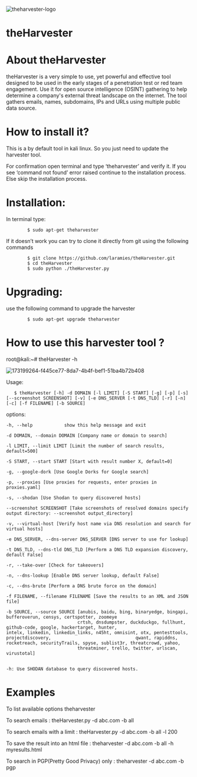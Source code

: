 ![theharvester-logo](https://user-images.githubusercontent.com/106522935/193584706-56b7fd19-5951-4161-bdc6-1963353ff286.svg)

# theHarvester

# About theHarvester
theHarvester is a very simple to use, yet powerful and effective tool designed to be used in the early stages of a penetration test or red team engagement. Use it for open source intelligence (OSINT) gathering to help determine a company's external threat landscape on the internet. The tool gathers emails, names, subdomains, IPs and URLs using multiple public data source.

# How to install it?
This is a by default tool in kali linux. So you just need to update the harvester tool.

For confirmation open terminal and type ‘theharvester’ and verify it. If  you see ‘command not found’ error raised continue to the installation process. Else skip the installation process.

# Installation:
In terminal type:

            $ sudo apt-get theharvester
If it doesn’t work you can try to clone it directly from git using the following commands

            $ git clone https://github.com/laramies/theHarvester.git
            $ cd theHarvester
            $ sudo python ./theHarvester.py
            
# Upgrading:
use the following command to upgrade the harvester

            $ sudo apt-get upgrade theharvester

# How to use this harvester tool ?

 root@kali:~# theHarvester -h
 
![173199264-f445ce77-8da7-4b4f-bef1-51ba4b72b408](https://user-images.githubusercontent.com/106522935/193582052-78b3514f-b3ab-411c-83e1-fd8dfd4fa9b3.png)

Usage:

       $ theHarvester [-h] -d DOMAIN [-l LIMIT] [-S START] [-g] [-p] [-s] [--screenshot SCREENSHOT] [-v] [-e DNS_SERVER [-t DNS_TLD] [-r] [-n] [-c] [-f FILENAME] [-b SOURCE]


 options:

    -h, --help            show this help message and exit
   
    -d DOMAIN, --domain DOMAIN [Company name or domain to search]
                         
    -l LIMIT, --limit LIMIT [Limit the number of search results, default=500]
                         
    -S START, --start START [Start with result number X, default=0]
                         
    -g, --google-dork [Use Google Dorks for Google search]
   
    -p, --proxies [Use proxies for requests, enter proxies in proxies.yaml]
                      
    -s, --shodan [Use Shodan to query discovered hosts]
   
    --screenshot SCREENSHOT [Take screenshots of resolved domains specify output directory: --screenshot output_directory]
                        
    -v, --virtual-host [Verify host name via DNS resolution and search for virtual hosts]
                       
    -e DNS_SERVER, --dns-server DNS_SERVER [DNS server to use for lookup]
                        
    -t DNS_TLD, --dns-tld DNS_TLD [Perform a DNS TLD expansion discovery, default False]
                         
    -r, --take-over [Check for takeovers]
   
    -n, --dns-lookup [Enable DNS server lookup, default False]
   
    -c, --dns-brute [Perform a DNS brute force on the domain]
    
    -f FILENAME, --filename FILENAME [Save the results to an XML and JSON file]
                       
    -b SOURCE, --source SOURCE [anubis, baidu, bing, binaryedge, bingapi, bufferoverun, censys, certspotter, zoomeye
                               crtsh, dnsdumpster, duckduckgo, fullhunt, github-code, google, hackertarget, hunter,                                    intelx, linkedin, linkedin_links, n45ht, omnisint, otx, pentesttools, projectdiscovery,                                qwant, rapiddns, rocketreach, securityTrails, spyse, sublist3r, threatcrowd, yahoo, 
                               threatminer, trello, twitter, urlscan, virustotal]
     

    -h: Use SHODAN database to query discovered hosts.

# Examples
To list available options
        theharvester
        
To search emails :
        theHarvester.py -d abc.com -b all
        
To search emails with a limit :
        theHarvester.py -d abc.com -b all -l 200
        
To save the result into an html file :
        theharvester -d abc.com -b all -h myresults.html
        
 To search in PGP(Pretty Good Privacy) only :
        theharvester -d abc.com -b pgp     
